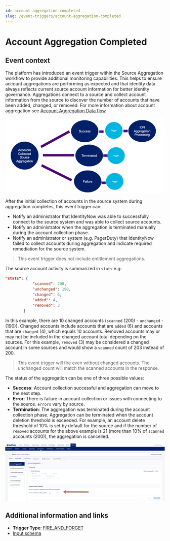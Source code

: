 ```yaml
---
id: account-aggregation-completed
slug: /event-triggers/account-aggregation-completed
---
```


# Account Aggregation Completed

## Event context

The platform has introduced an event trigger within the Source Aggregation workflow to provide additional monitoring capabilities. This helps to ensure account aggregations are performing as expected and that identity data always reflects current source account information for better identity governance.  Aggregations connect to a source and collect account information from the source to discover the number of accounts that have been added, changed, or removed. For more information about account aggregation see [Account Aggregation Data flow](https://community.sailpoint.com/t5/Technical-White-Papers/Account-Aggregation-Data-Flow/ta-p/79914#toc-hId-1367430234)

![Flow](./img/aggregation-diagram.png)

After the initial collection of accounts in the source system during aggregation completes, this event trigger can:

- Notify an administrator that IdentityNow was able to successfully connect to the source system and was able to collect source accounts.
- Notify an administrator when the aggregation is terminated manually during the account collection phase.
- Notify an administrator or system (e.g. PagerDuty) that IdentityNow failed to collect accounts during aggregation and indicate required remediation for the source system.

> This event trigger does not include entitlement aggregations.

The source account activity is summarized in `stats` e.g:

```JSON
"stats": {
            "scanned": 200,
            "unchanged": 190,
            "changed": 6,
            "added": 4,
            "removed": 3
        }
```

In this example, there are 10 changed accounts (`scanned` (200) - `unchanged` - (190)). Changed accounts include accounts that are `added` (6) and accounts that are `changed` (4), which equals 10 accounts. Removed accounts may or may not be included in the changed account total depending on the sources. For this example, `removed` (3) may be considered a changed account in some sources and would show a `scanned` count of 203 instead of 200.

> This event trigger will fire even without changed accounts. The unchanged count will match the scanned accounts in the response.

The status of the aggregation can be one of three possible values:

- **Success**: Account collection successful and aggregation can move to the next step.
- **Error**: There is failure in account collection or issues with connecting to the source. `errors` vary by source.
- **Termination**: The aggregation was terminated during the account collection phase. Aggregation can be terminated when the account deletion threshold is exceeded. For example, an account delete threshold of 10% is set by default for the source and if the number of `removed` accounts for the above example is 21 (more than 10% of `scanned` accounts (200)), the aggregation is cancelled.

![Account_Delete_Threshold](./img/aggregation-delete-threshold.png)

## Additional information and links

- **Trigger Type**: [FIRE_AND_FORGET](../event-triggers-trigger-types.md#fire-and-forget)
- [Input schema](https://developer.sailpoint.com/apis/beta/#section/Account-Aggregation-Completed-Event-Trigger-Input)
